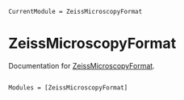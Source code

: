```@meta
CurrentModule = ZeissMicroscopyFormat
```

# ZeissMicroscopyFormat

Documentation for [ZeissMicroscopyFormat](https://github.com/JuliaIO/ZeissMicroscopyFormat.jl).

```@index
```

```@autodocs
Modules = [ZeissMicroscopyFormat]
```
